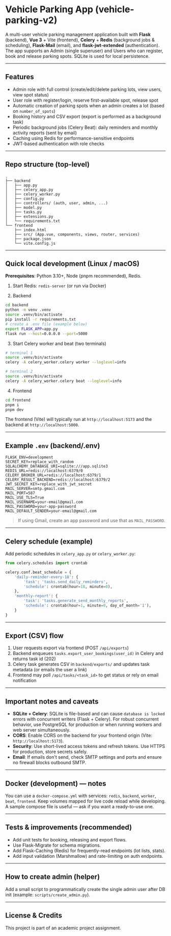 # Vehicle Parking App (vehicle-parking-v2)

A multi-user vehicle parking management application built with **Flask** (backend), **Vue 3** + Vite (frontend), **Celery** + **Redis** (background jobs & scheduling), **Flask-Mail** (email), and **flask-jwt-extended** (authentication). The app supports an Admin (single superuser) and Users who can register, book and release parking spots. SQLite is used for local persistence.

---

## Features

* Admin role with full control (create/edit/delete parking lots, view users, view spot status)
* User role with register/login, reserve first-available spot, release spot
* Automatic creation of parking spots when an admin creates a lot (based on `number_of_spots`)
* Booking history and CSV export (export is performed as a background task)
* Periodic background jobs (Celery Beat): daily reminders and monthly activity reports (sent by email)
* Caching using Redis for performance-sensitive endpoints
* JWT-based authentication with role checks

---

## Repo structure (top-level)

```
.
├── backend
│   ├── app.py
│   ├── celery_app.py
│   ├── celery_worker.py
│   ├── config.py
│   ├── controllers/ (auth, user, admin, ...)
│   ├── model.py
│   ├── tasks.py
│   ├── extensions.py
│   └── requirements.txt
└── frontend
    ├── index.html
    ├── src/ (App.vue, components, views, router, services)
    ├── package.json
    └── vite.config.js
```

---

## Quick local development (Linux / macOS)

**Prerequisites**: Python 3.10+, Node (pnpm recommended), Redis.

1. Start Redis: `redis-server` (or run via Docker)

2. Backend

```bash
cd backend
python -m venv .venv
source .venv/bin/activate
pip install -r requirements.txt
# create a .env file (example below)
export FLASK_APP=app.py
flask run --host=0.0.0.0 --port=5000
```

3. Start Celery worker and beat (two terminals)

```bash
# terminal 1
source .venv/bin/activate
celery -A celery_worker.celery worker --loglevel=info

# terminal 2
source .venv/bin/activate
celery -A celery_worker.celery beat --loglevel=info
```

4. Frontend

```bash
cd frontend
pnpm i
pnpm dev
```

The frontend (Vite) will typically run at `http://localhost:5173` and the backend at `http://localhost:5000`.

---

## Example `.env` (backend/.env)

```
FLASK_ENV=development
SECRET_KEY=replace_with_random
SQLALCHEMY_DATABASE_URI=sqlite:///app.sqlite3
REDIS_URL=redis://localhost:6379/0
CELERY_BROKER_URL=redis://localhost:6379/1
CELERY_RESULT_BACKEND=redis://localhost:6379/2
JWT_SECRET_KEY=replace_with_jwt_secret
MAIL_SERVER=smtp.gmail.com
MAIL_PORT=587
MAIL_USE_TLS=True
MAIL_USERNAME=your-email@gmail.com
MAIL_PASSWORD=your-app-password
MAIL_DEFAULT_SENDER=your-email@gmail.com
```

> If using Gmail, create an app password and use that as `MAIL_PASSWORD`.

---

## Celery schedule (example)

Add periodic schedules in `celery_app.py` or `celery_worker.py`:

```python
from celery.schedules import crontab

celery.conf.beat_schedule = {
    'daily-reminder-every-18': {
        'task': 'tasks.send_daily_reminders',
        'schedule': crontab(hour=18, minute=0),
    },
    'monthly-report': {
        'task': 'tasks.generate_send_monthly_reports',
        'schedule': crontab(hour=1, minute=0, day_of_month='1'),
    }
}
```

---

## Export (CSV) flow

1. User requests export via frontend (POST `/api/exports`)
2. Backend enqueues `tasks.export_user_bookings(user_id)` in Celery and returns task id (202)
3. Celery task generates CSV in `backend/exports/` and updates task metadata (or emails the user a link)
4. Frontend may poll `/api/tasks/<task_id>` to get status or rely on email notification

---

## Important notes and caveats

* **SQLite + Celery**: SQLite is file-based and can cause `database is locked` errors with concurrent writers (Flask + Celery). For robust concurrent behavior, use PostgreSQL for production or when running workers and web server simultaneously.
* **CORS**: Enable CORS on the backend for your frontend origin (Vite: `http://localhost:5173`).
* **Security**: Use short-lived access tokens and refresh tokens. Use HTTPS for production, store secrets safely.
* **Email**: If emails don't send, check SMTP settings and ports and ensure no firewall blocks outbound SMTP.

---

## Docker (development) — notes

You can use a `docker-compose.yml` with services: `redis`, `backend`, `worker`, `beat`, `frontend`. Keep volumes mapped for live code reload while developing. A sample compose file is useful — ask if you want a ready-to-use one.

---

## Tests & improvements (recommended)

* Add unit tests for booking, releasing and export flows.
* Use Flask-Migrate for schema migrations.
* Add Flask-Caching (Redis) for frequently-read endpoints (lot lists, stats).
* Add input validation (Marshmallow) and rate-limiting on auth endpoints.

---

## How to create admin (helper)

Add a small script to programmatically create the single admin user after DB init (example: `scripts/create_admin.py`).

---

## License & Credits

This project is part of an academic project assignment.
